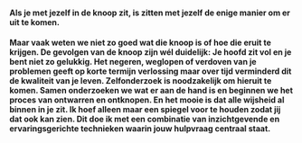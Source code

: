 
#### **Als je met jezelf in de knoop zit, is zitten met jezelf de enige manier om er uit te komen.**

#### Maar vaak weten we niet zo goed wat die knoop is of hoe die eruit te krijgen. De gevolgen van de knoop zijn wél duidelijk: Je hoofd zit vol en je bent niet zo gelukkig. Het negeren, weglopen of verdoven van je problemen geeft op korte termijn verlossing maar over tijd verminderd dit de kwaliteit van je leven. Zelfonderzoek is noodzakelijk om hieruit te komen. Samen onderzoeken we wat er aan de hand is en beginnen we het proces van ontwarren en ontknopen. En het mooie is dat alle wijsheid al binnen in je zit. Ik hoef alleen maar een spiegel voor te houden zodat jij dat ook kan zien. Dit doe ik met een combinatie van inzichtgevende en ervaringsgerichte technieken waarin jouw hulpvraag centraal staat.
